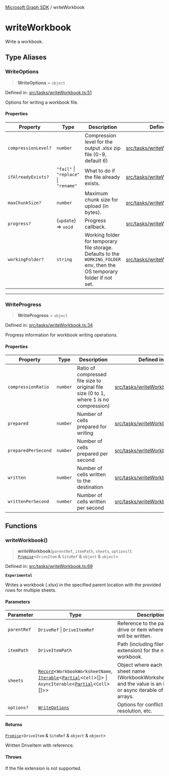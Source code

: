 [Microsoft Graph SDK](README.md) / writeWorkbook

# writeWorkbook

Write a workbook.

## Type Aliases

### WriteOptions

> **WriteOptions** = `object`

Defined in: [src/tasks/writeWorkbook.ts:51](https://github.com/Future-Secure-AI/sharepoint-workbook/blob/main/src/tasks/writeWorkbook.ts#L51)

Options for writing a workbook file.

#### Properties

| Property | Type | Description | Defined in |
| ------ | ------ | ------ | ------ |
| <a id="compressionlevel"></a> `compressionLevel?` | `number` | Compression level for the output .xlsx zip file (0-9, default 6) | [src/tasks/writeWorkbook.ts:56](https://github.com/Future-Secure-AI/sharepoint-workbook/blob/main/src/tasks/writeWorkbook.ts#L56) |
| <a id="ifalreadyexists"></a> `ifAlreadyExists?` | `"fail"` \| `"replace"` \| `"rename"` | What to do if the file already exists. | [src/tasks/writeWorkbook.ts:52](https://github.com/Future-Secure-AI/sharepoint-workbook/blob/main/src/tasks/writeWorkbook.ts#L52) |
| <a id="maxchunksize"></a> `maxChunkSize?` | `number` | Maximum chunk size for upload (in bytes). | [src/tasks/writeWorkbook.ts:53](https://github.com/Future-Secure-AI/sharepoint-workbook/blob/main/src/tasks/writeWorkbook.ts#L53) |
| <a id="progress"></a> `progress?` | (`update`) => `void` | Progress callback. | [src/tasks/writeWorkbook.ts:54](https://github.com/Future-Secure-AI/sharepoint-workbook/blob/main/src/tasks/writeWorkbook.ts#L54) |
| <a id="workingfolder"></a> `workingFolder?` | `string` | Working folder for temporary file storage. Defaults to the `WORKING_FOLDER` env, then the OS temporary folder if not set. | [src/tasks/writeWorkbook.ts:55](https://github.com/Future-Secure-AI/sharepoint-workbook/blob/main/src/tasks/writeWorkbook.ts#L55) |

***

### WriteProgress

> **WriteProgress** = `object`

Defined in: [src/tasks/writeWorkbook.ts:34](https://github.com/Future-Secure-AI/sharepoint-workbook/blob/main/src/tasks/writeWorkbook.ts#L34)

Progress information for workbook writing operations.

#### Properties

| Property | Type | Description | Defined in |
| ------ | ------ | ------ | ------ |
| <a id="compressionratio"></a> `compressionRatio` | `number` | Ratio of compressed file size to original file size (0 to 1, where 1 is no compression) | [src/tasks/writeWorkbook.ts:37](https://github.com/Future-Secure-AI/sharepoint-workbook/blob/main/src/tasks/writeWorkbook.ts#L37) |
| <a id="prepared"></a> `prepared` | `number` | Number of cells prepared for writing | [src/tasks/writeWorkbook.ts:35](https://github.com/Future-Secure-AI/sharepoint-workbook/blob/main/src/tasks/writeWorkbook.ts#L35) |
| <a id="preparedpersecond"></a> `preparedPerSecond` | `number` | Number of cells prepared per second | [src/tasks/writeWorkbook.ts:38](https://github.com/Future-Secure-AI/sharepoint-workbook/blob/main/src/tasks/writeWorkbook.ts#L38) |
| <a id="written"></a> `written` | `number` | Number of cells written to the destination | [src/tasks/writeWorkbook.ts:36](https://github.com/Future-Secure-AI/sharepoint-workbook/blob/main/src/tasks/writeWorkbook.ts#L36) |
| <a id="writtenpersecond"></a> `writtenPerSecond` | `number` | Number of cells written per second | [src/tasks/writeWorkbook.ts:39](https://github.com/Future-Secure-AI/sharepoint-workbook/blob/main/src/tasks/writeWorkbook.ts#L39) |

## Functions

### writeWorkbook()

> **writeWorkbook**(`parentRef`, `itemPath`, `sheets`, `options?`): [`Promise`](https://developer.mozilla.org/docs/Web/JavaScript/Reference/Global_Objects/Promise)\<`DriveItem` & `SiteRef` & `object` & `object`\>

Defined in: [src/tasks/writeWorkbook.ts:69](https://github.com/Future-Secure-AI/sharepoint-workbook/blob/main/src/tasks/writeWorkbook.ts#L69)

**`Experimental`**

Writes a workbook (.xlsx) in the specified parent location with the provided rows for multiple sheets.

#### Parameters

| Parameter | Type | Description |
| ------ | ------ | ------ |
| `parentRef` | `DriveRef` \| `DriveItemRef` | Reference to the parent drive or item where the file will be written. |
| `itemPath` | `DriveItemPath` | Path (including filename and extension) for the new workbook. |
| `sheets` | [`Record`](https://www.typescriptlang.org/docs/handbook/utility-types.html#recordkeys-type)\<`WorkbookWorksheetName`, [`Iterable`](https://www.typescriptlang.org/docs/handbook/iterators-and-generators.html#iterable-interface)\<[`Partial`](https://www.typescriptlang.org/docs/handbook/utility-types.html#partialtype)\<`Cell`\>[]\> \| `AsyncIterable`\<[`Partial`](https://www.typescriptlang.org/docs/handbook/utility-types.html#partialtype)\<`Cell`\>[]\>\> | Object where each key is a sheet name (WorkbookWorksheetName) and the value is an iterable or async iterable of row arrays. |
| `options?` | [`WriteOptions`](#writeoptions) | Options for conflict resolution, etc. |

#### Returns

[`Promise`](https://developer.mozilla.org/docs/Web/JavaScript/Reference/Global_Objects/Promise)\<`DriveItem` & `SiteRef` & `object` & `object`\>

Written DriveItem with reference.

#### Throws

If the file extension is not supported.
